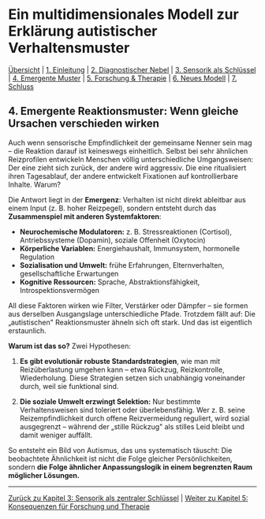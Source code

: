 # Ein multidimensionales Modell zur Erklärung autistischer Verhaltensmuster

[Übersicht](../index.md) | [1. Einleitung](01-einleitung.md) | [2. Diagnostischer Nebel](02-diagnostik.md) | [3. Sensorik als Schlüssel](03-sensorik.md) | [4. Emergente Muster](#) | [5. Forschung & Therapie](05-forschung.md) | [6. Neues Modell](06-modell.md) | [7. Schluss](07-schluss.md)

## 4. **Emergente Reaktionsmuster: Wenn gleiche Ursachen verschieden wirken**

Auch wenn sensorische Empfindlichkeit der gemeinsame Nenner sein mag – die Reaktion darauf ist keineswegs einheitlich. Selbst bei sehr ähnlichen Reizprofilen entwickeln Menschen völlig unterschiedliche Umgangsweisen: Der eine zieht sich zurück, der andere wird aggressiv. Die eine ritualisiert ihren Tagesablauf, der andere entwickelt Fixationen auf kontrollierbare Inhalte. Warum?

Die Antwort liegt in der **Emergenz**: Verhalten ist nicht direkt ableitbar aus einem Input (z. B. hoher Reizpegel), sondern entsteht durch das **Zusammenspiel mit anderen Systemfaktoren**:

* **Neurochemische Modulatoren:** z. B. Stressreaktionen (Cortisol), Antriebssysteme (Dopamin), soziale Offenheit (Oxytocin)
* **Körperliche Variablen:** Energiehaushalt, Immunsystem, hormonelle Regulation
* **Sozialisation und Umwelt:** frühe Erfahrungen, Elternverhalten, gesellschaftliche Erwartungen
* **Kognitive Ressourcen:** Sprache, Abstraktionsfähigkeit, Introspektionsvermögen

All diese Faktoren wirken wie Filter, Verstärker oder Dämpfer – sie formen aus derselben Ausgangslage unterschiedliche Pfade. Trotzdem fällt auf: Die „autistischen" Reaktionsmuster ähneln sich oft stark. Und das ist eigentlich erstaunlich.

**Warum ist das so?** Zwei Hypothesen:

1. **Es gibt evolutionär robuste Standardstrategien**, wie man mit Reizüberlastung umgehen kann – etwa Rückzug, Reizkontrolle, Wiederholung. Diese Strategien setzen sich unabhängig voneinander durch, weil sie funktional sind.

2. **Die soziale Umwelt erzwingt Selektion:** Nur bestimmte Verhaltensweisen sind toleriert oder überlebensfähig. Wer z. B. seine Reizempfindlichkeit durch offene Reizvermeidung reguliert, wird sozial ausgegrenzt – während der „stille Rückzug" als stilles Leid bleibt und damit weniger auffällt.

So entsteht ein Bild von Autismus, das uns systematisch täuscht: Die beobachtete Ähnlichkeit ist nicht die Folge gleicher Persönlichkeiten, sondern **die Folge ähnlicher Anpassungslogik in einem begrenzten Raum möglicher Lösungen.**

---

[Zurück zu Kapitel 3: Sensorik als zentraler Schlüssel](03-sensorik.md) | [Weiter zu Kapitel 5: Konsequenzen für Forschung und Therapie](05-forschung.md)
